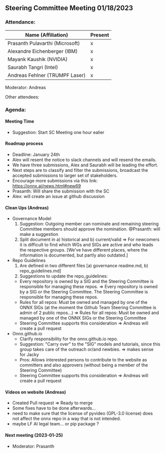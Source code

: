 ## Steering Committee Meeting 01/18/2023

### Attendance:

| Name (Affiliation)              | Present  |
| ------------------------------- | -------- |
| Prasanth Pulavarthi (Microsoft) | x  |
| Alexandre Eichenberger (IBM)    | x  |
| Mayank Kaushik (NVIDIA)         | x  |
| Saurabh Tangri (Intel)          | x  |
| Andreas Fehlner (TRUMPF Laser)  | x  |

Moderator: Andreas

Other attendees: 

### Agenda:
  
  #### Meeting Time 
  - Suggestion: Start SC Meeting one hour ealier
  
  #### Roadmap process
  - Deadline: January 24th
  - Alex will resent the notice  to slack channels and will resend the emails.
  - We have three submissions, Alex and Saurabh will be leading the effort.
  - Next steps are to classify and filter the submissions, broadcast the accepted submissions to larger set of stakeholders.
  - Encourage more submissions via this link: https://onnx.ai/news.html#new69
  - Prasanth: Will share the submission with the SC
  - Alex: will create an issue at github discussion

  #### Clean Ups (Andreas)
  
  - Governance Model 
    1. Suggestion: Outgoing member can nominate and remaining steering Committee members should approve the nomination. @Prasanth: will make a suggestion
    2. Split document in a) historical and b) current/valid => For newcomers it is difficult to find which WGs and SIGs are active and who leads the respective groups. [We've have different places, where the information is documented, but partly also outdated.]
  - Repo Guidelines 
    1. Are defined in two different files [a) governance readme.md, b) repo_guidelines.md]
    2. Suggestions to update the repo_guidelines:
     * Every repository is owned by a SIG and the Steering Committee is responsible for managing these repos. => Every repository is owned by a SIG or the Steering Committee. The Steering Committee is responsible for managing these repos. 
     * Rules for all repos: Must be owned and managed by one of the ONNX SIGs (at the moment the Github Team Steering Committee is admin of 2 public repos...) => Rules for all repos: Must be owned and managed by one of the ONNX SIGs or the Steering Committee
     * Steering Committee supports this consideration => Andreas will create a pull request
  - Onnx.github.io
    - Clarify responsibility for the onnx.github.io repo. 
    - Suggestion: "Carry over" to the "SIG" models and tutorials, since this group takes care of the outreach or/and newbies. => makes sense for Jacky
    - Pros: Allows interested persons to contribute to the website as committers and also approvers (without being a member of the Steering Committee)
    - Steering Committee supports this consideration => Andreas will create a pull request

  #### Videos on website (Andreas)
  - Created Pull request => Ready to merge
  - Some fixes have to be done afterwards...
  - need to make sure that the license of pyvideo (GPL-3.0 license) does not affect the onnx repo in a way that is not intended.
  - maybe LF AI legal team... or pip package ?
   

  #### Next meeting (2023-01-25)
  - Moderator: Prasanth 
